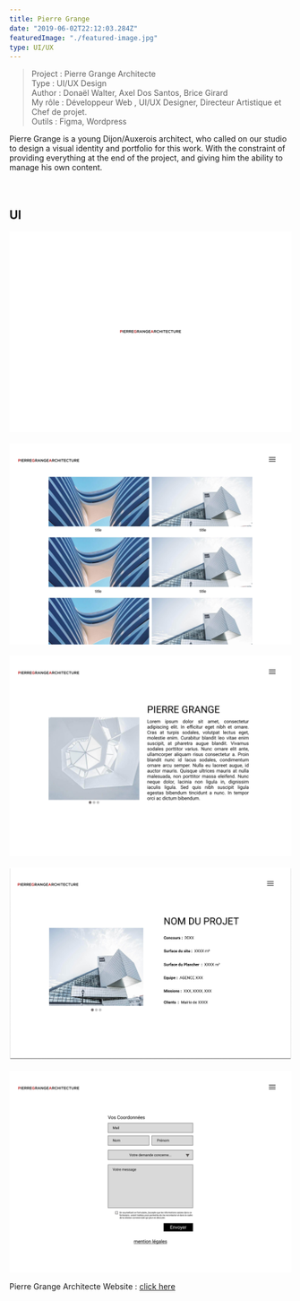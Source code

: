 ```yaml
---
title: Pierre Grange
date: "2019-06-02T22:12:03.284Z"
featuredImage: "./featured-image.jpg"
type: UI/UX
---
```


> Project : Pierre Grange Architecte <br>
> Type : UI/UX Design <br>
> Author : Donaël Walter, Axel Dos Santos, Brice Girard<br>
> My rôle : Développeur Web , UI/UX Designer, Directeur Artistique et Chef de projet. <br>Outils : Figma, Wordpress

<div class="introP">
    Pierre Grange is a young Dijon/Auxerois architect, who called on our studio to design a visual identity and portfolio for this work.
    With the constraint of providing everything at the end of the project, and giving him the ability to manage his own content.
</div>
<br></br>

## UI

![Loader](./0001-min.jpg)
<br></br>
![Loader](./0002-min.jpg)
<br></br>
![Loader](./0003-min.jpg)
<br></br>
![Loader](./0004-min.jpg)
<br></br>
![Loader](./0005-min.jpg)

Pierre Grange Architecte Website : <a target='_blanck' href="https://pierregrangearchitecte.fr/"> click here </a>
